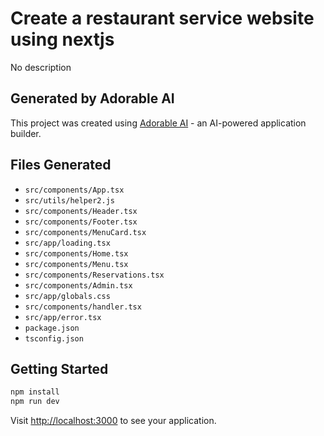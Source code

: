 # Create a restaurant service website using nextjs

No description

## Generated by Adorable AI

This project was created using [Adorable AI](https://adorable.ai) - an AI-powered application builder.

## Files Generated

- `src/components/App.tsx`
- `src/utils/helper2.js`
- `src/components/Header.tsx`
- `src/components/Footer.tsx`
- `src/components/MenuCard.tsx`
- `src/app/loading.tsx`
- `src/components/Home.tsx`
- `src/components/Menu.tsx`
- `src/components/Reservations.tsx`
- `src/components/Admin.tsx`
- `src/app/globals.css`
- `src/components/handler.tsx`
- `src/app/error.tsx`
- `package.json`
- `tsconfig.json`

## Getting Started

```bash
npm install
npm run dev
```

Visit [http://localhost:3000](http://localhost:3000) to see your application.
